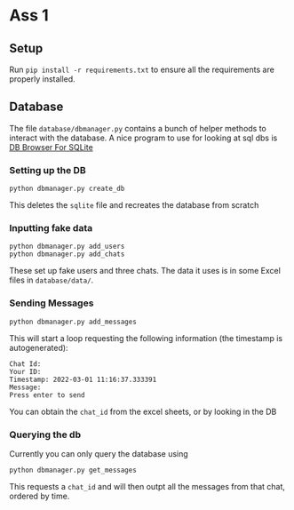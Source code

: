 # Ass 1

## Setup

Run `pip install -r requirements.txt` to ensure all the requirements are properly installed.


## Database
The file `database/dbmanager.py` contains a bunch of helper methods to interact with the database. A nice program to use for looking at sql dbs is [DB Browser For SQLite](https://sqlitebrowser.org/)

### Setting up the DB

```
python dbmanager.py create_db
```
This deletes the `sqlite` file and recreates the database from scratch

### Inputting fake data
```
python dbmanager.py add_users
python dbmanager.py add_chats
```
These set up fake users and three chats. The data it uses is in some Excel files in `database/data/`.

### Sending Messages
```
python dbmanager.py add_messages
```
This will start a loop requesting the following information (the timestamp is autogenerated):

```
Chat Id: 
Your ID: 
Timestamp: 2022-03-01 11:16:37.333391
Message:
Press enter to send
```

You can obtain the `chat_id` from the excel sheets, or by looking in the DB

### Querying the db
Currently you can only query the database using 
```
python dbmanager.py get_messages
```
This requests a `chat_id` and will then outpt all the messages from that chat, ordered by time.